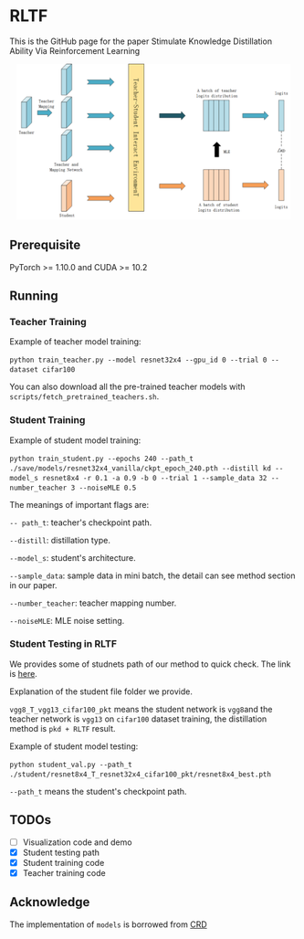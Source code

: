 # RLTF
This is the GitHub page for the paper Stimulate Knowledge Distillation Ability Via Reinforcement Learning

<p align="center">
  <img src="./imgs/RLTF.png" width="480">
</p>

## Prerequisite
PyTorch >= 1.10.0 and CUDA >= 10.2 

## Running

### Teacher Training

Example of teacher model training: 

```python train_teacher.py --model resnet32x4 --gpu_id 0 --trial 0 --dataset cifar100```

You can also download all the pre-trained teacher models with `scripts/fetch_pretrained_teachers.sh`.

### Student Training
Example of student model training:

`python train_student.py --epochs 240 --path_t ./save/models/resnet32x4_vanilla/ckpt_epoch_240.pth --distill kd --model_s resnet8x4 -r 0.1 -a 0.9 -b 0 --trial 1 --sample_data 32 --number_teacher 3 --noiseMLE 0.5`

The meanings of important flags are:

`-- path_t`: teacher's checkpoint path.

`--distill`: distillation type.

`--model_s`: student's architecture.

`--sample_data`: sample data in mini batch, the detail can see method section in our paper.

`--number_teacher`: teacher mapping number.

`--noiseMLE`: MLE noise setting.

### Student Testing in RLTF
We provides some of studnets path of our method to quick check. The link is [here](https://drive.google.com/drive/folders/1RzYPMwaHh1mM5mgSADRoiI5SLVgk8ie6).

Explanation of the student file folder we provide.

`vgg8_T_vgg13_cifar100_pkt` means the student network is `vgg8`and the teacher network is `vgg13` on `cifar100` dataset training, the distillation method is `pkd + RLTF` result.

Example of student model testing:

`python student_val.py --path_t ./student/resnet8x4_T_resnet32x4_cifar100_pkt/resnet8x4_best.pth`

`--path_t` means the student's checkpoint path.

## TODOs
- [ ] Visualization code and demo
- [x] Student testing path
- [x] Student training code
- [x] Teacher training code

## Acknowledge

The implementation of `models` is borrowed from [CRD](https://github.com/HobbitLong/RepDistiller)
